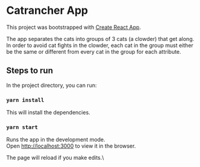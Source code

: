 # Catrancher App

This project was bootstrapped with [Create React App](https://github.com/facebook/create-react-app).

The app separates the cats into groups of 3
cats (a clowder) that get along. In order to avoid cat fights in the clowder, each cat in the group
must either be the same or different from every cat in the group for each attribute.

## Steps to run

In the project directory, you can run:

### `yarn install`

This will install the dependencies.

### `yarn start`

Runs the app in the development mode.\
Open [http://localhost:3000](http://localhost:3000) to view it in the browser.

The page will reload if you make edits.\
